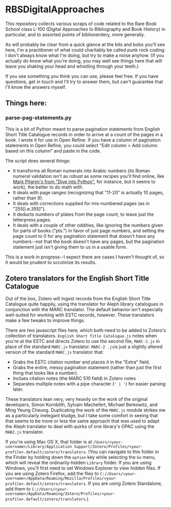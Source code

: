 # RBSDigitalApproaches
This repository collects various scraps of code related to the Rare Book School class L-100 (Digital Approaches to Bibliography and Book History) in particular, and to assorted points of biblionerdery, more generally.

As will probably be clear from a quick glance at the bits and bobs you'll see here, I'm a practitioner of what could charitably be called punk rock coding: I don't always know what I'm doing, but try to make a noise anyhow. (If you actually do know what you're doing, you may well see things here that will leave you shaking your head and whistling through your teeth.)

If you see something you think you can use, please feel free. If you have questions, get in touch and I'll try to answer them, but can't guarantee that I'll know the answers myself.

## Things here:

### parse-pag-statements.py
This is a bit of Python meant to parse pagination statements from English Short Title Catalogue records in order to arrive at a count of the pages in a book. I wrote it for use in Open Refine. If you have a column of pagination statements in Open Refine, you could select "Edit column > Add column based on this column" and paste in the code.

The script does several things:
* It transforms all Roman numerals into Arabic numbers (its Roman numeral validation isn't as robust as some recipes you'll find online, like [Mark Pilgrim's from "Dive into Python"](http://www.diveintopython.net/regular_expressions/roman_numerals.html "Roman Numerals at Dive into Python"), for instance, but it seems to work), the better to do math with.
* It deals with page ranges (recognizing that "11-20" is actually 10 pages, rather than 9).
* It deals with corrections supplied for mis-numbered pages (as in "255[i.e.355]").
* It deducts numbers of plates from the page count, to leave just the letterpress pages.
* It deals with a couple of other oddities, like ignoring the numbers given for parts of books ("pts.") in favor of just page numbers, and setting the page count to 0 for any pagination statement that doesn't have any numbers--not that the book doesn't have any pages, but the pagination statement just isn't giving them to us in a usable form.

This is a work in progress--I expect there are cases I haven't thought of, so it would be prudent to scrutinize its results.

## Zotero translators for the English Short Title Catalogue
Out of the box, Zotero will ingest records from the English Short Title Catalogue quite happily, using the translator for Aleph library catalogues in conjunction with the MARC translator. The default behavior isn't especially well-suited for working with ESTC records, however. These translators make a few tweaks to improve things.

There are *two* javascript files here, which both need to be added to Zotero's collection of translators. `English Short Title Catalogue.js` notes when you're at the ESTC and directs Zotero to use the second file, `MARC-2.js` in place of the standard `MARC.js` translator. `MARC-2 .js`is just a slightly altered version of the standard `MARC.js` translator that:
* Grabs the ESTC citation number and places it in the "Extra" field.
* Grabs the entire, messy pagination statement (rather than just the first thing that looks like a number).
* Inclues citation notes (the MARC 510 field) in Zotero notes
* Separates multiple notes with a pipe character (`' | '`) for easier parsing later.

These translators lean very, very heavily on the work of the original developers, Simon Kornblith, Sylvain Machefert, Michael Berkowitz, and Ming Yeung Cheung. Duplicating the work of the `MARC.js` module strikes me as a particularly inelegant kludge, but I take some comfort in seeing that that seems to be more or less the same approach that was used to adapt the Aleph translator to deal with quirks of one library's OPAC using the `MAB2.js` translator.

  If you're using Mac OS X, that folder is at `/Users/<your-username>/Library/Application Support/Zotero/Profiles/<your-profile>.default/zotero/translators`. (You can navigate to this folder in the Finder by holding down the `option` key while selecting the `Go` menu, which will reveal the ordinarily-hidden `Library` folder. If you are using Windows, you'll first need to set Windows Explorer to view hidden files. If you are using Zotero Firefox, add the files to `C://Users/<your-username>/AppData/Roaming/Mozilla/Profiles/<your-profile>.default/zotero/translators`. If you are using Zotero Standalone, add them to `C://Users/<your-username>/AppData/Roaming/Zotero/Profiles/<your-profile>.default/zotero/translators`.)
